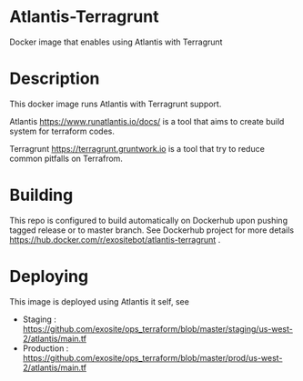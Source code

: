 # Atlantis-Terragrunt

Docker image that enables using Atlantis with Terragrunt

# Description

This docker image runs Atlantis with Terragrunt support.

Atlantis https://www.runatlantis.io/docs/ is a tool that aims to create build system for terraform codes.

Terragrunt https://terragrunt.gruntwork.io is a tool that try to reduce common pitfalls on Terrafrom.

# Building

This repo is configured to build automatically on Dockerhub upon pushing tagged release or to master branch. 
See Dockerhub project for more details https://hub.docker.com/r/exositebot/atlantis-terragrunt .

# Deploying

This image is deployed using Atlantis it self, see
- Staging : https://github.com/exosite/ops_terraform/blob/master/staging/us-west-2/atlantis/main.tf
- Production : https://github.com/exosite/ops_terraform/blob/master/prod/us-west-2/atlantis/main.tf 
